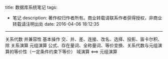 title: 数据库系统笔记
tags:
  - 笔记
description: 著作权归作者所有。商业转载请联系作者获得授权，非商业转载请注明出处
date: 2016-04-06 18:12:35
---
关系代数
    并兼容性
    基本操作
        交、并、差、连接、改名、选择、投影、笛卡尔积、除
关系演算
    元组演算
        公式、存在量词、全称量词、等价变换、关系代数与元组演算的等价性（一定条件约束下等价）
    域演算 <==> 元组演算
